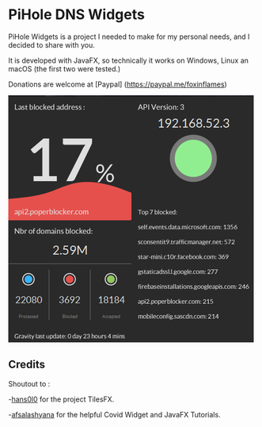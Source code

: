 # PiHole DNS Widgets
PiHole Widgets is a project I needed to make for my personal needs, and I decided to share with you.

It is developed with JavaFX, so technically it works on Windows, Linux an macOS (the first two were tested.)

Donations are welcome at [Paypal] (https://paypal.me/foxinflames)


![img.png](img.png)



## Credits
<div>
Shoutout to :

-<a href="https://github.com/HanSolo/tilesfx" title="hans0l0">hans0l0</a> for the project TilesFX.
 
-<a href="https://github.com/afsalashyana" title="afsalashyana">afsalashyana</a> for the helpful Covid Widget and JavaFX Tutorials.

</div>